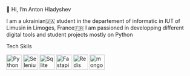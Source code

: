 👋 Hi, I’m Anton Hladyshev

I am a ukrainian🇺🇦 student  in the departement of informatic in IUT of Limusin in Limoges, France🇫🇷
I am passioned in developping different digital tools and student projects mostly on Python


Tech Skils
<p align="left">
  <img src="https://cdn.jsdelivr.net/npm/simple-icons@v5/icons/python.svg" alt="Python" width="40" height="40" margin="10px">
  <img src="https://cdn.jsdelivr.net/npm/simple-icons@v5/icons/selenium.svg" alt="Selenium" width="40" height="40" margin="10px">
  <img src="https://cdn.jsdelivr.net/npm/simple-icons@v5/icons/sqlite.svg" alt="Sqlite" width="40" height="40" margin="10px">
  <img src="https://cdn.jsdelivr.net/npm/simple-icons@v5/icons/fastapi.svg" alt="Fastapi" width="40" height="40" margin="10px">
  <img src="https://cdn.jsdelivr.net/npm/simple-icons@v5/icons/redis.svg" alt="Redis" width="40" height="40" margin="10px">
  <img src="https://cdn.jsdelivr.net/npm/simple-icons@v5/icons/mongodb.svg" alt="mongodb" width="40" height="40" margin="10px">
</p>
